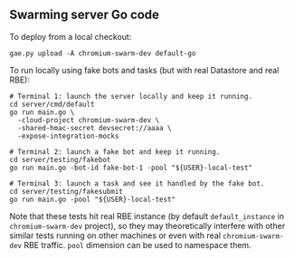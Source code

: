 Swarming server Go code
-----------------------

To deploy from a local checkout:

```
gae.py upload -A chromium-swarm-dev default-go
```

To run locally using fake bots and tasks (but with real Datastore and real RBE):

```
# Terminal 1: launch the server locally and keep it running.
cd server/cmd/default
go run main.go \
  -cloud-project chromium-swarm-dev \
  -shared-hmac-secret devsecret://aaaa \
  -expose-integration-mocks

# Terminal 2: launch a fake bot and keep it running.
cd server/testing/fakebot
go run main.go -bot-id fake-bot-1 -pool "${USER}-local-test"

# Terminal 3: launch a task and see it handled by the fake bot.
cd server/testing/fakesubmit
go run main.go -pool "${USER}-local-test"
```

Note that these tests hit real RBE instance (by default `default_instance` in
`chromium-swarm-dev` project), so they may theoretically interfere with other
similar tests running on other machines or even with real `chromium-swarm-dev`
RBE traffic. `pool` dimension can be used to namespace them.

